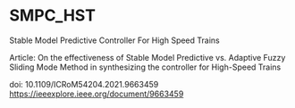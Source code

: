 # SMPC_HST
Stable Model Predictive Controller For High Speed Trains

Article: On the effectiveness of Stable Model Predictive vs. Adaptive Fuzzy Sliding Mode Method in synthesizing the controller for High-Speed Trains

doi: 10.1109/ICRoM54204.2021.9663459
https://ieeexplore.ieee.org/document/9663459
